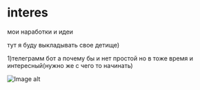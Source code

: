 # interes
мои наработки и идеи

тут я буду выкладывать свое детище)

1)телеграмм бот а почему бы и нет простой но в тоже время и интересный(нужно же с чего то начинать) 

![Image alt](https://github.com/Kot-Serj/image/blob/master/1.jpg)


